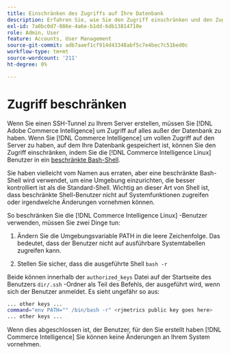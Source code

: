 ```yaml
---
title: Einschränken des Zugriffs auf Ihre Datenbank
description: Erfahren Sie, wie Sie den Zugriff einschränken und den Zugriff auf den Server beschränken können, auf dem sich Ihre Datenbank befindet.
exl-id: 7a0bc0d7-086e-4a6e-b1dd-6db13814710e
role: Admin, User
feature: Accounts, User Management
source-git-commit: adb7aaef1cf914d43348abf5c7e4bec7c51bed0c
workflow-type: tm+mt
source-wordcount: '211'
ht-degree: 0%

---
```


# Zugriff beschränken

Wenn Sie einen SSH-Tunnel zu Ihrem Server erstellen, müssen Sie [!DNL Adobe Commerce Intelligence] um Zugriff auf alles außer der Datenbank zu haben. Wenn Sie [!DNL Commerce Intelligence] um vollen Zugriff auf den Server zu haben, auf dem Ihre Datenbank gespeichert ist, können Sie den Zugriff einschränken, indem Sie die [!DNL Commerce Intelligence Linux] Benutzer in ein [beschränkte Bash-Shell](https://www.gnu.org/software/bash/manual/html_node/The-Restricted-Shell.html).

Sie haben vielleicht vom Namen aus erraten, aber eine beschränkte Bash-Shell wird verwendet, um eine Umgebung einzurichten, die besser kontrolliert ist als die Standard-Shell. Wichtig an dieser Art von Shell ist, dass beschränkte Shell-Benutzer nicht auf Systemfunktionen zugreifen oder irgendwelche Änderungen vornehmen können.

So beschränken Sie die [!DNL Commerce Intelligence Linux] -Benutzer verwenden, müssen Sie zwei Dinge tun:

1. Ändern Sie die Umgebungsvariable PATH in die leere Zeichenfolge. Das bedeutet, dass der Benutzer nicht auf ausführbare Systemtabellen zugreifen kann.

1. Stellen Sie sicher, dass die ausgeführte Shell `bash -r`

Beide können innerhalb der `authorized_keys` Datei auf der Startseite des Benutzers `dir/.ssh` -Ordner als Teil des Befehls, der ausgeführt wird, wenn sich der Benutzer anmeldet. Es sieht ungefähr so aus:

```bash
... other keys ...
command="env PATH="" /bin/bash -r" <rjmetrics public key goes here>
... other keys ...
```

Wenn dies abgeschlossen ist, der Benutzer, für den Sie erstellt haben [!DNL Commerce Intelligence] Sie können keine Änderungen an Ihrem System vornehmen.
